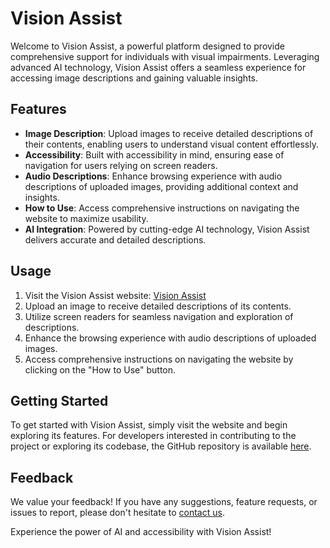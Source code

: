 # Vision Assist

Welcome to Vision Assist, a powerful platform designed to provide comprehensive support for individuals with visual impairments. Leveraging advanced AI technology, Vision Assist offers a seamless experience for accessing image descriptions and gaining valuable insights.

## Features

- **Image Description**: Upload images to receive detailed descriptions of their contents, enabling users to understand visual content effortlessly.
- **Accessibility**: Built with accessibility in mind, ensuring ease of navigation for users relying on screen readers.
- **Audio Descriptions**: Enhance browsing experience with audio descriptions of uploaded images, providing additional context and insights.
- **How to Use**: Access comprehensive instructions on navigating the website to maximize usability.
- **AI Integration**: Powered by cutting-edge AI technology, Vision Assist delivers accurate and detailed descriptions.

## Usage

1. Visit the Vision Assist website: [Vision Assist](https://vision-assist.onrender.com)
2. Upload an image to receive detailed descriptions of its contents.
3. Utilize screen readers for seamless navigation and exploration of descriptions.
4. Enhance the browsing experience with audio descriptions of uploaded images.
5. Access comprehensive instructions on navigating the website by clicking on the "How to Use" button.

## Getting Started

To get started with Vision Assist, simply visit the website and begin exploring its features. For developers interested in contributing to the project or exploring its codebase, the GitHub repository is available [here](https://github.com/shahram8708/Vision-Assist).

## Feedback

We value your feedback! If you have any suggestions, feature requests, or issues to report, please don't hesitate to [contact us](https://github.com/shahram8708/Vision-Assist/issues).

Experience the power of AI and accessibility with Vision Assist!

